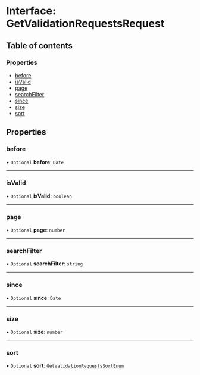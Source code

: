 # Interface: GetValidationRequestsRequest

## Table of contents

### Properties

- [before](GetValidationRequestsRequest.md#before)
- [isValid](GetValidationRequestsRequest.md#isvalid)
- [page](GetValidationRequestsRequest.md#page)
- [searchFilter](GetValidationRequestsRequest.md#searchfilter)
- [since](GetValidationRequestsRequest.md#since)
- [size](GetValidationRequestsRequest.md#size)
- [sort](GetValidationRequestsRequest.md#sort)

## Properties

### before

• `Optional` **before**: `Date`

___

### isValid

• `Optional` **isValid**: `boolean`

___

### page

• `Optional` **page**: `number`

___

### searchFilter

• `Optional` **searchFilter**: `string`

___

### since

• `Optional` **since**: `Date`

___

### size

• `Optional` **size**: `number`

___

### sort

• `Optional` **sort**: [`GetValidationRequestsSortEnum`](../enums/GetValidationRequestsSortEnum.md)
